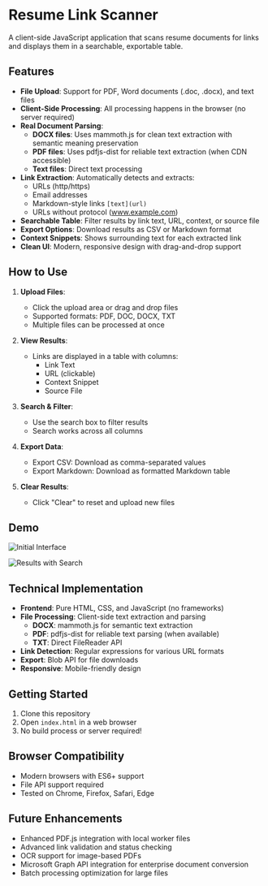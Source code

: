 # Resume Link Scanner

A client-side JavaScript application that scans resume documents for links and displays them in a searchable, exportable table.

## Features

- **File Upload**: Support for PDF, Word documents (.doc, .docx), and text files
- **Client-Side Processing**: All processing happens in the browser (no server required)
- **Real Document Parsing**: 
  - **DOCX files**: Uses mammoth.js for clean text extraction with semantic meaning preservation
  - **PDF files**: Uses pdfjs-dist for reliable text extraction (when CDN accessible)
  - **Text files**: Direct text processing
- **Link Extraction**: Automatically detects and extracts:
  - URLs (http/https)
  - Email addresses
  - Markdown-style links `[text](url)`
  - URLs without protocol (www.example.com)
- **Searchable Table**: Filter results by link text, URL, context, or source file
- **Export Options**: Download results as CSV or Markdown format
- **Context Snippets**: Shows surrounding text for each extracted link
- **Clean UI**: Modern, responsive design with drag-and-drop support

## How to Use

1. **Upload Files**: 
   - Click the upload area or drag and drop files
   - Supported formats: PDF, DOC, DOCX, TXT
   - Multiple files can be processed at once

2. **View Results**: 
   - Links are displayed in a table with columns:
     - Link Text
     - URL (clickable)
     - Context Snippet
     - Source File

3. **Search & Filter**: 
   - Use the search box to filter results
   - Search works across all columns

4. **Export Data**: 
   - Export CSV: Download as comma-separated values
   - Export Markdown: Download as formatted Markdown table

5. **Clear Results**: 
   - Click "Clear" to reset and upload new files

## Demo

![Initial Interface](https://github.com/user-attachments/assets/ec6c4ee6-5435-4fd2-a4d9-cb6a5d5533ff)

![Results with Search](https://github.com/user-attachments/assets/5cc1ce6a-5d9b-440f-b3cc-8e39ceff3f29)

## Technical Implementation

- **Frontend**: Pure HTML, CSS, and JavaScript (no frameworks)
- **File Processing**: Client-side text extraction and parsing
  - **DOCX**: mammoth.js for semantic text extraction
  - **PDF**: pdfjs-dist for reliable text parsing (when available)
  - **TXT**: Direct FileReader API
- **Link Detection**: Regular expressions for various URL formats
- **Export**: Blob API for file downloads
- **Responsive**: Mobile-friendly design

## Getting Started

1. Clone this repository
2. Open `index.html` in a web browser
3. No build process or server required!

## Browser Compatibility

- Modern browsers with ES6+ support
- File API support required
- Tested on Chrome, Firefox, Safari, Edge

## Future Enhancements

- Enhanced PDF.js integration with local worker files
- Advanced link validation and status checking
- OCR support for image-based PDFs
- Microsoft Graph API integration for enterprise document conversion
- Batch processing optimization for large files